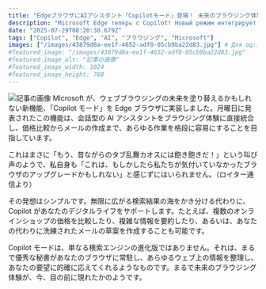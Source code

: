 ```yaml
---
title: "EdgeブラウザにAIアシスタント「Copilotモード」登場！ 未来のブラウジング体験が今、ここに。"
description: "Microsoft Edge теперь с Copilot! Новый режим интегрирует AI-ассистента для упрощения работы в браузере: сравнение цен, создание писем и многое другое. Будущее веб-серфинга уже здесь!"
date: "2025-07-29T08:20:30.679Z"
tags: ["Copilot", "Edge", "AI", "ブラウジング", "Microsoft"]
images: ["/images/43879d8a-ee1f-4652-adf0-05cb9ba22d83.jpg"] # Для og:image
#featured_image: "/images/43879d8a-ee1f-4652-adf0-05cb9ba22d83.jpg"
#featured_image_alt: "記事の画像"
#featured_image_width: 1024
#featured_image_height: 768
---
```

![記事の画像](/images/43879d8a-ee1f-4652-adf0-05cb9ba22d83.jpg)
Microsoft が、ウェブブラウジングの未来を塗り替えるかもしれない新機能、「Copilot モード」を Edge ブラウザに実装しました。月曜日に発表されたこの機能は、会話型の AI アシスタントをブラウジング体験に直接統合し、価格比較からメールの作成まで、あらゆる作業を格段に容易にすることを目指しています。

これはまさに「もう、昔ながらのタブ乱舞カオスには飽き飽きだ！」という叫び声のようで、私自身も「これは、もしかしたら私たちが気付いていなかったブラウザのアップグレードかもしれない」と感じずにはいられません。（ロイター通信より）

その発想はシンプルです。無限に広がる検索結果の海をかき分ける代わりに、Copilot があなたのデジタルライフをサポートします。たとえば、複数のオンラインショップの価格を比較したり、複雑な情報を要約したり、あるいは、あなたの代わりに洗練されたメールの草案を作成することも可能です。

Copilot モードは、単なる検索エンジンの進化版ではありません。それは、まるで優秀な秘書があなたのブラウザに常駐し、あらゆるウェブ上の情報を整理し、あなたの要望に的確に応えてくれるようなものです。まるで未来のブラウジング体験が、今、目の前に現れたかのようです。
